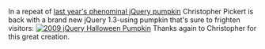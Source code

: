 In a repeat of [last year's phenominal jQuery
pumpkin](http://blog.jquery.com/2008/10/28/jquery-pumpkin/) Christopher
Pickert is back with a brand new jQuery 1.3-using pumpkin that's sure to
frighten visitors:
[![2009 jQuery Halloween
Pumpkin](http://farm3.static.flickr.com/2768/4059139220_75f20daf57.jpg)](http://www.flickr.com/photos/jeresig/4059139220/ "2009 jQuery Halloween Pumpkin by John Resig, on Flickr")
Thanks again to Christopher for this great creation.
